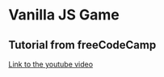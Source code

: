 # Vanilla JS Game

## Tutorial from freeCodeCamp

[Link to the youtube video ](https://youtu.be/3EMxBkqC4z0)
